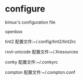 configure
=========

kimux's configuration file

openbox


tint2
配置文件:~/.config/tint2/tint2rc

rxvt-unicode
配置文件:~/.Xresources

conky
配置文件:~/.conkyrc

compton
配置文件:~/.compton.conf
